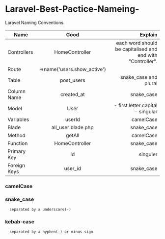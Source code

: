 # Laravel-Best-Pactice-Nameing-

Laravel Naming Conventions.

| Name                                    | Good                                    | Explain                                                                |
| --------------------------------------- |:---------------------------------------:| ----------------------------------------------------------------------:|
| Controllers      | HomeController  |  each word should be capitalised and end with "Controller".   |
| Route      | ->name('users.show_active')     |       |
| Table | post_users     | snake_case and plural   |
| Column Name | created_at     |    snake_case    |
| Model      | User  |- first letter capital  - singular   |
| Variables      | userId  | camelCase    |
| Blade      | all_user.blade.php  | snake_case    |
| Method      | getAll  | camelCase    |
| Function      | HomeController  | snake_case    |
| Primary Key      | id  | singuler    |
| Foreign Keys      | user_id  | snake_case    |



###   camelCase
      
      
      
###   snake_case
      separated by a underscore(-)
      
      
      
###   kebab-case
      separated by a hyphen(-) or minus sign
          
